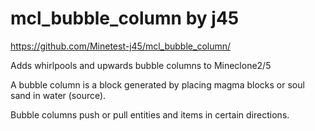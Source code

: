 # mcl_bubble_column by j45

https://github.com/Minetest-j45/mcl_bubble_column/

Adds whirlpools and upwards bubble columns to Mineclone2/5

A bubble column is a block generated by placing magma blocks or soul sand in water (source).

Bubble columns push or pull entities and items in certain directions.
